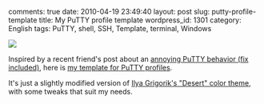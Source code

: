 comments: true
date: 2010-04-19 23:49:40
layout: post
slug: putty-profile-template
title: My PuTTY profile template
wordpress_id: 1301
category: English
tags: PuTTY, shell, SSH, Template, terminal, Windows

![](http://kevin.deldycke.com/wp-content/uploads/2010/04/putty-template-preview.png)

Inspired by a recent friend's post about an [annoying PuTTY behavior (fix included)](http://www.think-underground.com/post/2010/04/13/Supprimer-le-comportement-%C3%A9trange-du-pav%C3%A9-num%C3%A9rique-dans-Putty), here is [my template for PuTTY profiles](http://kevin.deldycke.com/static/documents/putty-template.reg).

It's just a slightly modified version of [Ilya Grigorik's "Desert" color theme](http://www.igvita.com/2008/04/14/custom-putty-color-themes/), with some tweaks that suit my needs.

